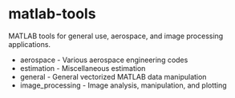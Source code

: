 matlab-tools
============

MATLAB tools for general use, aerospace, and image processing applications.

<ul>
<li> aerospace - Various aerospace engineering codes
<li> estimation - Miscellaneous estimation
<li> general - General vectorized MATLAB data manipulation
<li> image_processing - Image analysis, manipulation, and plotting
</ul>
